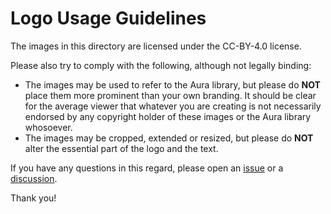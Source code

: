# Logo Usage Guidelines

The images in this directory are licensed under the CC-BY-4.0 license.

Please also try to comply with the following, although not legally binding:

- The images may be used to refer to the Aura library, but please do **NOT** place them more prominent than your own branding. It should be clear for the average viewer that whatever you are creating is not necessarily endorsed by any copyright holder of these images or the Aura library whosoever.
- The images may be cropped, extended or resized, but please do **NOT** alter the essential part of the logo and the text.

If you have any questions in this regard, please open an [issue](https://github.com/MoritzBrueckner/aura/issues) or a [discussion](https://github.com/MoritzBrueckner/aura/discussions).

Thank you!
